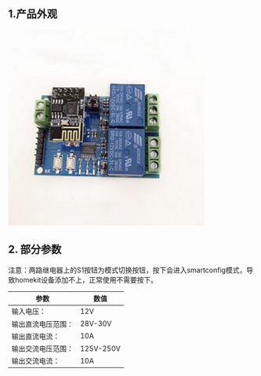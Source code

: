 ## 1.产品外观

   <img src="../README_IMAGE/1.jpg" width="400" />

## 2. 部分参数
注意：两路继电器上的S1按钮为模式切换按钮，按下会进入smartconfig模式，导致homekit设备添加不上，正常使用不需要按下。

|参数                   |数值                                         |
|-----------------------|-------------------------------------------|
|输入电压：               | 12V                  |
|输出直流电压范围：        | 28V-30V                        |
|输出直流电流：           |10A                                   |
|输出交流电压范围：        |125V-250V                                      |
|输出交流电流：           |10A                                    |
